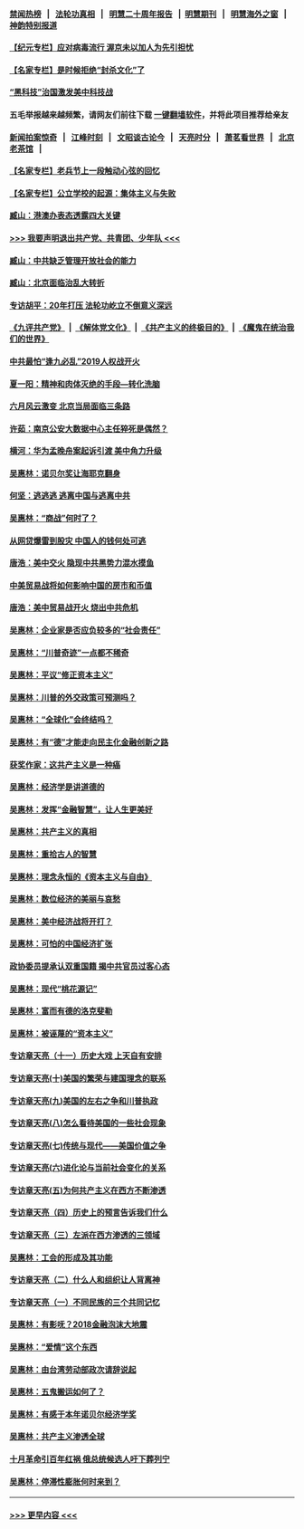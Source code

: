 #### [禁闻热榜](热点新闻.md?=0)  &nbsp;&nbsp;|&nbsp;&nbsp; [法轮功真相](https://github.com/gfw-breaker/truth/blob/master/README.md?=0) &nbsp;&nbsp;|&nbsp;&nbsp; [明慧二十周年报告](https://github.com/gfw-breaker/mh-reports/blob/master/README.md?=0) &nbsp;&nbsp;|&nbsp;&nbsp;[明慧期刊](https://github.com/gfw-breaker/mh-qikan) &nbsp;&nbsp;|&nbsp;&nbsp; [明慧海外之窗](https://github.com/gfw-breaker/mh-news/blob/master/README.md?=0) &nbsp;&nbsp;|&nbsp;&nbsp; [神韵特别报道](https://github.com/gfw-breaker/mh-news/blob/master/shenyun.md?=0)
#### [【纪元专栏】应对病毒流行 渥京未以加人为先引担忧](../pages/nsc423/n11875714.md?t=03101831) 
#### [【名家专栏】是时候拒绝“封杀文化”了](../pages/nsc423/n11814093.md?t=03101831) 
#### [“黑科技”治国激发美中科技战](../pages/nsc423/n11638056.md?t=03101831) 
#### 五毛举报越来越频繁，请网友们前往下载 [一键翻墙软件](https://github.com/gfw-breaker/ssr-accounts)，并将此项目推荐给亲友
#### [新闻拍案惊奇](https://github.com/gfw-breaker/banned-news/blob/master/pages/link4.md) &nbsp;&nbsp;|&nbsp;&nbsp; [江峰时刻](https://github.com/gfw-breaker/banned-news/blob/master/pages/link4.md) &nbsp;&nbsp;|&nbsp;&nbsp; [文昭谈古论今](https://github.com/gfw-breaker/banned-news/blob/master/pages/link4.md) &nbsp;&nbsp;|&nbsp;&nbsp; [天亮时分](https://github.com/gfw-breaker/banned-news/blob/master/pages/link4.md) &nbsp;&nbsp;|&nbsp;&nbsp; [萧茗看世界](https://github.com/gfw-breaker/banned-news/blob/master/pages/link4.md) &nbsp;&nbsp;|&nbsp;&nbsp; [北京老茶馆](https://github.com/gfw-breaker/banned-news/blob/master/pages/link4.md) &nbsp;&nbsp;|&nbsp;&nbsp; 
#### [【名家专栏】老兵节上一段触动心弦的回忆](../pages/nsc423/n11646016.md?t=03101831) 
#### [【名家专栏】公立学校的起源：集体主义与失败](../pages/nsc423/n11601833.md?t=03101831) 
#### [臧山：港澳办表态透露四大关键](../pages/nsc423/n11421628.md?t=03101831) 
#### [>>> 我要声明退出共产党、共青团、少年队 <<<](https://github.com/begood0513/goodnews/blob/master/quit/letter.md) 
#### [臧山：中共缺乏管理开放社会的能力](../pages/nsc423/n11407457.md?t=03101831) 
#### [臧山：北京面临治乱大转折](../pages/nsc423/n11406895.md?t=03101831) 
#### [专访胡平：20年打压 法轮功屹立不倒意义深远](../pages/nsc423/n11398800.md?t=03101831) 
#### [《九评共产党》](https://github.com/begood0513/9ping.md/blob/master/README.md) &nbsp;|&nbsp; [《解体党文化》](../../../../jtdwh.md/blob/master/README.md)  &nbsp;|&nbsp; [《共产主义的终极目的》](../../../../gczydzjmd.md/blob/master/README.md) &nbsp;|&nbsp; [《魔鬼在统治我们的世界》](../../../../mgztzwmdsj.md/blob/master/README.md) 
#### [中共最怕“逢九必乱”2019人权战开火](../pages/nsc423/n11385248.md?t=03101831) 
#### [夏一阳：精神和肉体灭绝的手段—转化洗脑](../pages/nsc423/n11368250.md?t=03101831) 
#### [六月风云激变 北京当局面临三条路](../pages/nsc423/n11313668.md?t=03101831) 
#### [许茹：南京公安大数据中心主任猝死是偶然？](../pages/nsc423/n11064744.md?t=03101831) 
#### [横河：华为孟晚舟案起诉引渡 美中角力升级](../pages/nsc423/n11027230.md?t=03101831) 
#### [吴惠林：诺贝尔奖让海耶克翻身](../pages/nsc423/n10890049.md?t=03101831) 
#### [何坚：逃逃逃 逃离中国与逃离中共](../pages/nsc423/n10592891.md?t=03101831) 
#### [吴惠林：“商战”何时了？](../pages/nsc423/n10573558.md?t=03101831) 
#### [从网贷爆雷到股灾 中国人的钱何处可逃](../pages/nsc423/n10572800.md?t=03101831) 
#### [唐浩：美中交火 隐现中共黑势力混水摸鱼](../pages/nsc423/n10544040.md?t=03101831) 
#### [中美贸易战将如何影响中国的房市和币值](../pages/nsc423/n10543697.md?t=03101831) 
#### [唐浩：美中贸易战开火 烧出中共危机](../pages/nsc423/n10540126.md?t=03101831) 
#### [吴惠林：企业家是否应负较多的“社会责任”](../pages/nsc423/n10535022.md?t=03101831) 
#### [吴惠林：“川普奇迹”一点都不稀奇](../pages/nsc423/n10512808.md?t=03101831) 
#### [吴惠林：平议“修正资本主义”](../pages/nsc423/n10495724.md?t=03101831) 
#### [吴惠林：川普的外交政策可预测吗？](../pages/nsc423/n10462387.md?t=03101831) 
#### [吴惠林：“全球化”会终结吗？](../pages/nsc423/n10452838.md?t=03101831) 
#### [吴惠林：有“德”才能走向民主化金融创新之路](../pages/nsc423/n10432292.md?t=03101831) 
#### [获奖作家：这共产主义是一种癌](../pages/nsc423/n10431541.md?t=03101831) 
#### [吴惠林：经济学是讲道德的](../pages/nsc423/n10398014.md?t=03101831) 
#### [吴惠林：发挥“金融智慧”，让人生更美好](../pages/nsc423/n10375019.md?t=03101831) 
#### [吴惠林：共产主义的真相](../pages/nsc423/n10351394.md?t=03101831) 
#### [吴惠林：重拾古人的智慧](../pages/nsc423/n10337691.md?t=03101831) 
#### [吴惠林：理念永恒的《资本主义与自由》](../pages/nsc423/n10316274.md?t=03101831) 
#### [吴惠林：数位经济的美丽与哀愁](../pages/nsc423/n10292946.md?t=03101831) 
#### [吴惠林：美中经济战将开打？](../pages/nsc423/n10258825.md?t=03101831) 
#### [吴惠林：可怕的中国经济扩张](../pages/nsc423/n10219147.md?t=03101831) 
#### [政协委员提承认双重国籍 揭中共官员过客心态](../pages/nsc423/n10208809.md?t=03101831) 
#### [吴惠林：现代“桃花源记”](../pages/nsc423/n10185234.md?t=03101831) 
#### [吴惠林：富而有德的洛克斐勒](../pages/nsc423/n10142264.md?t=03101831) 
#### [吴惠林：被诬蔑的“资本主义”](../pages/nsc423/n10124816.md?t=03101831) 
#### [专访章天亮（十一）历史大戏 上天自有安排](../pages/nsc423/n10094905.md?t=03101831) 
#### [专访章天亮(十)美国的繁荣与建国理念的联系](../pages/nsc423/n10094899.md?t=03101831) 
#### [专访章天亮(九)美国的左右之争和川普执政](../pages/nsc423/n10094889.md?t=03101831) 
#### [专访章天亮(八)怎么看待美国的一些社会现象](../pages/nsc423/n10094857.md?t=03101831) 
#### [专访章天亮(七)传统与现代——美国价值之争](../pages/nsc423/n10093140.md?t=03101831) 
#### [专访章天亮(六)进化论与当前社会变化的关系](../pages/nsc423/n10092036.md?t=03101831) 
#### [专访章天亮(五)为何共产主义在西方不断渗透](../pages/nsc423/n10083620.md?t=03101831) 
#### [专访章天亮（四）历史上的预言告诉我们什么](../pages/nsc423/n10083606.md?t=03101831) 
#### [专访章天亮（三）左派在西方渗透的三领域](../pages/nsc423/n10081115.md?t=03101831) 
#### [吴惠林：工会的形成及其功能](../pages/nsc423/n10080633.md?t=03101831) 
#### [专访章天亮（二）什么人和组织让人背离神](../pages/nsc423/n10076637.md?t=03101831) 
#### [专访章天亮（一）不同民族的三个共同记忆](../pages/nsc423/n10074188.md?t=03101831) 
#### [吴惠林：有影呒？2018金融泡沫大地震](../pages/nsc423/n10040534.md?t=03101831) 
#### [吴惠林：“爱情”这个东西](../pages/nsc423/n10019423.md?t=03101831) 
#### [吴惠林：由台湾劳动部政次请辞说起](../pages/nsc423/n9979679.md?t=03101831) 
#### [吴惠林：五鬼搬运如何了？](../pages/nsc423/n9925338.md?t=03101831) 
#### [吴惠林：有感于本年诺贝尔经济学奖](../pages/nsc423/n9871883.md?t=03101831) 
#### [吴惠林：共产主义渗透全球](../pages/nsc423/n9812748.md?t=03101831) 
#### [十月革命引百年红祸 俄总统候选人吁下葬列宁](../pages/nsc423/n9810182.md?t=03101831) 
#### [吴惠林：停滞性膨胀何时来到？](../pages/nsc423/n9764136.md?t=03101831) 

----
#### [ >>> 更早内容 <<< ](../indexes/nsc423-earlier.md)
